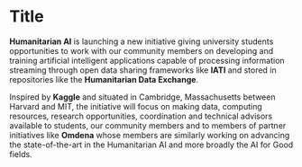 # Title

**Humanitarian AI** is launching a new initiative giving university students opportunities to work with our community members on developing and training artificial intelligent applications capable of processing information streaming through open data sharing frameworks like **IATI** and stored in repositories like the **Humanitarian Data Exchange**.

Inspired by **Kaggle** and situated in Cambridge, Massachusetts between Harvard and MIT, the initiative will focus on making data, computing resources, research opportunities, coordination and technical advisors available to students, our community members and to members of partner initiatives like **Omdena** whose members are similarly working on advancing the state-of-the-art in the Humanitarian AI and more broadly the AI for Good fields.
